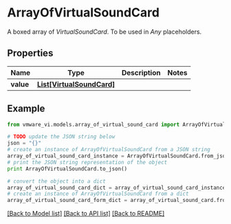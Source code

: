 # ArrayOfVirtualSoundCard

A boxed array of *VirtualSoundCard*. To be used in *Any* placeholders. 

## Properties
Name | Type | Description | Notes
------------ | ------------- | ------------- | -------------
**value** | [**List[VirtualSoundCard]**](VirtualSoundCard.md) |  | 

## Example

```python
from vmware_vi.models.array_of_virtual_sound_card import ArrayOfVirtualSoundCard

# TODO update the JSON string below
json = "{}"
# create an instance of ArrayOfVirtualSoundCard from a JSON string
array_of_virtual_sound_card_instance = ArrayOfVirtualSoundCard.from_json(json)
# print the JSON string representation of the object
print ArrayOfVirtualSoundCard.to_json()

# convert the object into a dict
array_of_virtual_sound_card_dict = array_of_virtual_sound_card_instance.to_dict()
# create an instance of ArrayOfVirtualSoundCard from a dict
array_of_virtual_sound_card_form_dict = array_of_virtual_sound_card.from_dict(array_of_virtual_sound_card_dict)
```
[[Back to Model list]](../README.md#documentation-for-models) [[Back to API list]](../README.md#documentation-for-api-endpoints) [[Back to README]](../README.md)


